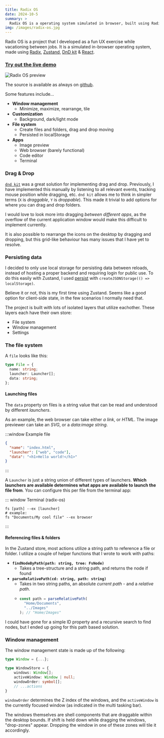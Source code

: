 ```yaml
---
title: Radix OS
date: 2024-10-5
summary: >
  Radix OS is a operating system simulated in browser, built using Radix, Zustand and React.
img: /images/radix-os.jpg
---
```


Radix OS is a project that I developed as a fun UX exercise while vacationing between jobs. It is a simulated in-browser operating system, made using [Radix](https://www.radix-ui.com/), [Zustand](https://github.com/pmndrs/zustand), [DnD kit](https://dndkit.com/) & [React](https://react.dev).

### [Try out the live demo](https://imp-dance.github.io/radix-os/)

![Radix OS preview](/images/radix-os.jpg)

The source is available as always on [github](https://github.com/imp-dance/radix-os).

Some features include...

- **Window management**
  - Minimize, maximize, rearrange, tile
- **Customization**
  - Background, dark/light mode
- **File system**
  - Create files and folders, drag and drop moving
  - Persisted in localStorage
- **Apps**
  - Image preview
  - Web browser (barely functional)
  - Code editor
  - Terminal

### Drag & Drop

[`dnd kit`](https://dndkit.com/) was a great solution for implementing drag and drop. Previously, I have implemented this manually by listening to all relevant events, tracking mouse position while dragging, etc. `dnd kit` allows me to think in simpler terms (`X` is _draggable_, `Y` is _droppable_). This made it trivial to add options for where you can drag and drop folders.

I would love to look more into dragging _between different apps_, as the overflow of the current application window would make this difficult to implement currently.

It is also possible to rearrange the icons on the desktop by dragging and dropping, but this grid-like behaviour has many issues that I have yet to resolve.

### Persisting data

I decided to only use local storage for persisting data between reloads, instead of hosting a proper backend and requiring login for public use. To do this easily with Zustand, I used [persist](https://zustand.docs.pmnd.rs/integrations/persisting-store-data) with `createJSONStorage(() => localStorage)`.

Believe it or not, this is my first time using Zustand. Seems like a good option for client-side state, in the few scenarios I normally need that.

The project is built with lots of isolated layers that utilize eachother. These layers each have their own store:

- File system
- Window management
- Settings

### The file system

A `file` looks like this:

```typescript
type File = {
  name: string;
  launcher: Launcher[];
  data: string;
};
```

#### Launching files

The `data` property on files is a string value that can be read and understood by different _launchers_.

As an example, the web browser can take either _a link_, or _HTML_. The image previewer can take an _SVG_, or a _data:image string_.

:::window
Example file

```json
{
  "name": "index.html",
  "launcher": ["web", "code"],
  "data": "<h1>Hello world!</h1>"
}
```

:::

A `Launcher` is just a string union of different types of launchers. **Which launchers are available determines what apps are available to launch the file from**. You can configure this per file from the terminal app:

::: window
Terminal (radix-os)

```shell
fs [path] --ex [launcher]
# example:
fs "Documents/My cool file" --ex browser
```

:::

#### Referencing files & folders

In the Zustand store, most actions utilize a string path to reference a file or folder. I utilize a couple of helper functions that I wrote to work with paths:

- **`findNodeByPath(path: string, tree: FsNode)`**
  - Takes a tree-structure and a string path, and returns the node if found
- **`parseRelativePath(cd: string, path: string)`**
  - Takes in two string paths, an absolute _current path_ - and a _relative path_.
  - ```typescript
    const path = parseRelativePath(
      "Home/Documents",
      "../Images"
    ); // "Home/Images"
    ```

I could have gone for a simple ID property and a recursive search to find nodes, but I ended up going for this path based solution.

### Window management

The window management state is made up of the following:

```typescript
type Window = {...};

type WindowStore = {
    windows: Window[];
    activeWindow: Window | null;
    windowOrder: symbol[];
    // ...actions
}
```

`windowOrder` determines the Z index of the windows, and the `activeWindow` is the currently focused window (as indicated in the multi tasking bar).

The windows themselves are shell components that are draggable within the desktop bounds. If shift is held down while dragging the windows, "drop-zones" appear. Dropping the window in one of these zones will tile it accordingly.
